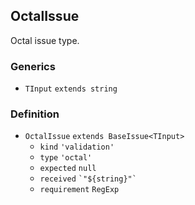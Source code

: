 OctalIssue
----------

Octal issue type.

### Generics

*   `TInput` `extends string`

### Definition

*   `OctalIssue` `extends BaseIssue<TInput>`
    *   `kind` `'validation'`
    *   `type` `'octal'`
    *   `expected` `null`
    *   `received` `` `"${string}"` ``
    *   `requirement` `RegExp`